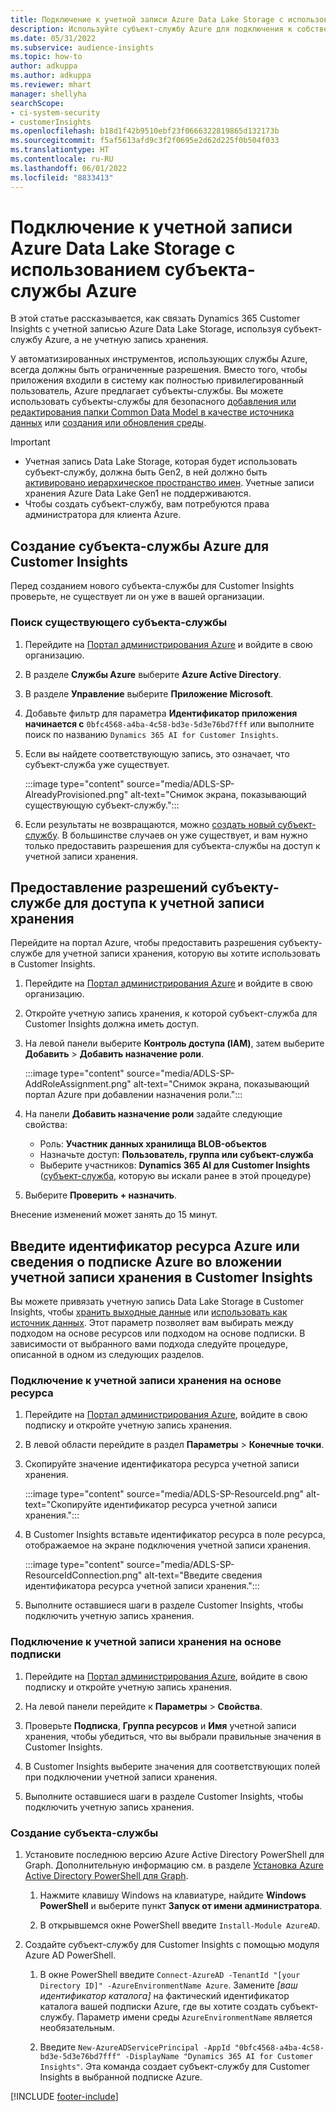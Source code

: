 ```yaml
---
title: Подключение к учетной записи Azure Data Lake Storage с использованием субъекта-службы
description: Используйте субъект-службу Azure для подключения к собственному озеру данных Data Lake.
ms.date: 05/31/2022
ms.subservice: audience-insights
ms.topic: how-to
author: adkuppa
ms.author: adkuppa
ms.reviewer: mhart
manager: shellyha
searchScope:
- ci-system-security
- customerInsights
ms.openlocfilehash: b18d1f42b9510ebf23f0666322819865d132173b
ms.sourcegitcommit: f5af5613afd9c3f2f0695e2d62d225f0b504f033
ms.translationtype: HT
ms.contentlocale: ru-RU
ms.lasthandoff: 06/01/2022
ms.locfileid: "8833413"
---
```

# <a name="connect-to-an-azure-data-lake-storage-account-by-using-an-azure-service-principal"></a>Подключение к учетной записи Azure Data Lake Storage с использованием субъекта-службы Azure

В этой статье рассказывается, как связать Dynamics 365 Customer Insights с учетной записью Azure Data Lake Storage, используя субъект-службу Azure, а не учетную запись хранения.

У автоматизированных инструментов, использующих службы Azure, всегда должны быть ограниченные разрешения. Вместо того, чтобы приложения входили в систему как полностью привилегированный пользователь, Azure предлагает субъекты-службы. Вы можете использовать субъекты-службы для безопасного [добавления или редактирования папки Common Data Model в качестве источника данных](connect-common-data-model.md) или [создания или обновления среды](create-environment.md).

> [!IMPORTANT]
>
> - Учетная запись Data Lake Storage, которая будет использовать субъект-службу, должна быть Gen2, в ней должно быть [активировано иерархическое пространство имен](/azure/storage/blobs/data-lake-storage-namespace). Учетные записи хранения Azure Data Lake Gen1 не поддерживаются.
> - Чтобы создать субъект-службу, вам потребуются права администратора для клиента Azure.

## <a name="create-an-azure-service-principal-for-customer-insights"></a>Создание субъекта-службы Azure для Customer Insights

Перед созданием нового субъекта-службы для Customer Insights проверьте, не существует ли он уже в вашей организации.

### <a name="look-for-an-existing-service-principal"></a>Поиск существующего субъекта-службы

1. Перейдите на [Портал администрирования Azure](https://portal.azure.com) и войдите в свою организацию.

2. В разделе **Службы Azure** выберите **Azure Active Directory**.

3. В разделе **Управление** выберите **Приложение Microsoft**.

4. Добавьте фильтр для параметра **Идентификатор приложения начинается с** `0bfc4568-a4ba-4c58-bd3e-5d3e76bd7fff` или выполните поиск по названию `Dynamics 365 AI for Customer Insights`.

5. Если вы найдете соответствующую запись, это означает, что субъект-служба уже существует.

   :::image type="content" source="media/ADLS-SP-AlreadyProvisioned.png" alt-text="Снимок экрана, показывающий существующую субъект-службу.":::

6. Если результаты не возвращаются, можно [создать новый субъект-службу](#create-a-new-service-principal). В большинстве случаев он уже существует, и вам нужно только предоставить разрешения для субъекта-службы на доступ к учетной записи хранения.

## <a name="grant-permissions-to-the-service-principal-to-access-the-storage-account"></a>Предоставление разрешений субъекту-службе для доступа к учетной записи хранения

Перейдите на портал Azure, чтобы предоставить разрешения субъекту-службе для учетной записи хранения, которую вы хотите использовать в Customer Insights.

1. Перейдите на [Портал администрирования Azure](https://portal.azure.com) и войдите в свою организацию.

1. Откройте учетную запись хранения, к которой субъект-служба для Customer Insights должна иметь доступ.

1. На левой панели выберите **Контроль доступа (IAM)**, затем выберите **Добавить** > **Добавить назначение роли**.

   :::image type="content" source="media/ADLS-SP-AddRoleAssignment.png" alt-text="Снимок экрана, показывающий портал Azure при добавлении назначения роли.":::

1. На панели **Добавить назначение роли** задайте следующие свойства:
   - Роль: **Участник данных хранилища BLOB-объектов**
   - Назначьте доступ: **Пользователь, группа или субъект-служба**
   - Выберите участников: **Dynamics 365 AI для Customer Insights** ([субъект-служба](#create-a-new-service-principal), которую вы искали ранее в этой процедуре)

1. Выберите **Проверить + назначить**.

Внесение изменений может занять до 15 минут.

## <a name="enter-the-azure-resource-id-or-the-azure-subscription-details-in-the-storage-account-attachment-to-customer-insights"></a>Введите идентификатор ресурса Azure или сведения о подписке Azure во вложении учетной записи хранения в Customer Insights

Вы можете привязать учетную запись Data Lake Storage в Customer Insights, чтобы [хранить выходные данные](manage-environments.md) или [использовать как источник данных](connect-dataverse-managed-lake.md). Этот параметр позволяет вам выбирать между подходом на основе ресурсов или подходом на основе подписки. В зависимости от выбранного вами подхода следуйте процедуре, описанной в одном из следующих разделов.

### <a name="resource-based-storage-account-connection"></a>Подключение к учетной записи хранения на основе ресурса

1. Перейдите на [Портал администрирования Azure](https://portal.azure.com), войдите в свою подписку и откройте учетную запись хранения.

1. В левой области перейдите в раздел **Параметры** > **Конечные точки**.

1. Скопируйте значение идентификатора ресурса учетной записи хранения.

   :::image type="content" source="media/ADLS-SP-ResourceId.png" alt-text="Скопируйте идентификатор ресурса учетной записи хранения.":::

1. В Customer Insights вставьте идентификатор ресурса в поле ресурса, отображаемое на экране подключения учетной записи хранения.

   :::image type="content" source="media/ADLS-SP-ResourceIdConnection.png" alt-text="Введите сведения идентификатора ресурса учетной записи хранения.":::   

1. Выполните оставшиеся шаги в разделе Customer Insights, чтобы подключить учетную запись хранения.

### <a name="subscription-based-storage-account-connection"></a>Подключение к учетной записи хранения на основе подписки

1. Перейдите на [Портал администрирования Azure](https://portal.azure.com), войдите в свою подписку и откройте учетную запись хранения.

1. На левой панели перейдите к **Параметры** > **Свойства**.

1. Проверьте **Подписка**, **Группа ресурсов** и **Имя** учетной записи хранения, чтобы убедиться, что вы выбрали правильные значения в Customer Insights.

1. В Customer Insights выберите значения для соответствующих полей при подключении учетной записи хранения.

1. Выполните оставшиеся шаги в разделе Customer Insights, чтобы подключить учетную запись хранения.

### <a name="create-a-new-service-principal"></a>Создание субъекта-службы

1. Установите последнюю версию Azure Active Directory PowerShell для Graph. Дополнительную информацию см. в разделе [Установка Azure Active Directory PowerShell для Graph](/powershell/azure/active-directory/install-adv2).

   1. Нажмите клавишу Windows на клавиатуре, найдите **Windows PowerShell** и выберите пункт **Запуск от имени администратора**.

   1. В открывшемся окне PowerShell введите `Install-Module AzureAD`.

2. Создайте субъект-службу для Customer Insights с помощью модуля Azure AD PowerShell.

   1. В окне PowerShell введите `Connect-AzureAD -TenantId "[your Directory ID]" -AzureEnvironmentName Azure`. Замените *[ваш идентификатор каталога]* на фактический идентификатор каталога вашей подписки Azure, где вы хотите создать субъект-службу. Параметр имени среды `AzureEnvironmentName` является необязательным.
  
   1. Введите `New-AzureADServicePrincipal -AppId "0bfc4568-a4ba-4c58-bd3e-5d3e76bd7fff" -DisplayName "Dynamics 365 AI for Customer Insights"`. Эта команда создает субъект-службу для Customer Insights в выбранной подписке Azure.

[!INCLUDE [footer-include](includes/footer-banner.md)]